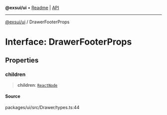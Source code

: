 **@exsui/ui** • [Readme](../README.md) \| [API](../globals.md)

***

[@exsui/ui](../README.md) / DrawerFooterProps

# Interface: DrawerFooterProps

## Properties

### children

> **children**: [`ReactNode`](../-internal-/type-aliases/ReactNode.md)

#### Source

packages/ui/src/Drawer/types.ts:44
